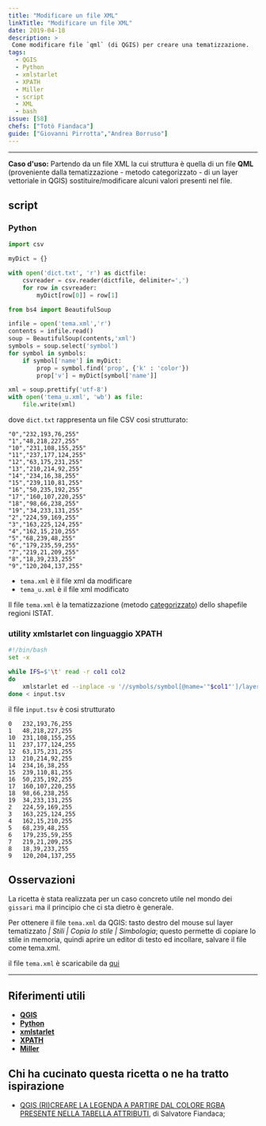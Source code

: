 ```yaml
---
title: "Modificare un file XML"
linkTitle: "Modificare un file XML"
date: 2019-04-18
description: >
 Come modificare file `qml` (di QGIS) per creare una tematizzazione.
tags:
  - QGIS
  - Python
  - xmlstarlet
  - XPATH
  - Miller
  - script
  - XML
  - bash
issue: [58]
chefs: ["Totò Fiandaca"]
guide: ["Giovanni Pirrotta","Andrea Borruso"]
---
```


---

**Caso d'uso:** Partendo da un file XML la cui struttura è quella di un file **QML** (proveniente dalla tematizzazione - metodo categorizzato - di un layer vettoriale in QGIS) sostituire/modificare alcuni valori presenti nel file.

## script

### Python

```python
import csv

myDict = {}

with open('dict.txt', 'r') as dictfile:
    csvreader = csv.reader(dictfile, delimiter=',')
    for row in csvreader:
        myDict[row[0]] = row[1]

from bs4 import BeautifulSoup

infile = open('tema.xml','r')
contents = infile.read()
soup = BeautifulSoup(contents,'xml')
symbols = soup.select('symbol')
for symbol in symbols:
    if symbol['name'] in myDict:
        prop = symbol.find('prop', {'k' : 'color'})
        prop['v'] = myDict[symbol['name']]

xml = soup.prettify('utf-8')
with open('tema_u.xml', 'wb') as file:
    file.write(xml)
```

dove `dict.txt` rappresenta un file CSV cosi strutturato:
```
"0","232,193,76,255"
"1","48,218,227,255"
"10","231,108,155,255"
"11","237,177,124,255"
"12","63,175,231,255"
"13","210,214,92,255"
"14","234,16,38,255"
"15","239,110,81,255"
"16","50,235,192,255"
"17","160,107,220,255"
"18","98,66,238,255"
"19","34,233,131,255"
"2","224,59,169,255"
"3","163,225,124,255"
"4","162,15,210,255"
"5","68,239,48,255"
"6","179,235,59,255"
"7","219,21,209,255"
"8","18,39,233,255"
"9","120,204,137,255"
```

- `tema.xml` è il file xml da modificare
- `tema_u.xml` è il file xml modificato

Il file `tema.xml` è la tematizzazione (metodo [categorizzato](https://docs.qgis.org/3.4/it/docs/user_manual/working_with_vector/vector_properties.html#categorized-renderer)) dello shapefile regioni ISTAT.

### utility xmlstarlet con linguaggio XPATH

```bash
#!/bin/bash
set -x

while IFS=$'\t' read -r col1 col2
do
    xmlstarlet ed --inplace -u '//symbols/symbol[@name='"$col1"']/layer/prop[@k="color"]/@v' -v "$col2" tema.xml
done < input.tsv
```

il file `input.tsv` è cosi strutturato

```
0	232,193,76,255
1	48,218,227,255
10	231,108,155,255
11	237,177,124,255
12	63,175,231,255
13	210,214,92,255
14	234,16,38,255
15	239,110,81,255
16	50,235,192,255
17	160,107,220,255
18	98,66,238,255
19	34,233,131,255
2	224,59,169,255
3	163,225,124,255
4	162,15,210,255
5	68,239,48,255
6	179,235,59,255
7	219,21,209,255
8	18,39,233,255
9	120,204,137,255
```


## Osservazioni

La ricetta è stata realizzata per un caso concreto utile nel mondo dei `gissari` ma il principio che ci sta dietro è generale.

Per ottenere il file `tema.xml` da QGIS: tasto destro del mouse sul layer tematizzato *| Stili | Copia lo stile | Simbologia*; questo permette di copiare lo stile in memoria, quindi aprire un editor di testo ed incollare, salvare il file come tema.xml.

il file `tema.xml` è scaricabile da [qui](https://github.com/opendatasicilia/tansignari/files/3055033/tema.zip)

---

## Riferimenti utili

- [**QGIS**](https://qgis.org/it/site/)
- [**Python**](https://www.python.org/)
- [**xmlstarlet**](http://xmlstar.sourceforge.net/doc/UG/xmlstarlet-ug.html)
- [**XPATH**](https://www.w3schools.com/xml/xpath_intro.asp)
- [**Miller**](https://github.com/johnkerl/miller)


## Chi ha cucinato questa ricetta o ne ha tratto ispirazione

- [QGIS (RI)CREARE LA LEGENDA A PARTIRE DAL COLORE RGBA PRESENTE NELLA TABELLA ATTRIBUTI](https://pigrecoinfinito.wordpress.com/2019/04/16/qgis-ricreare-la-legenda-a-partire-dal-colore-rgba-presente-nella-tabella-attributi/), di Salvatore Fiandaca;
